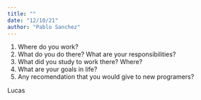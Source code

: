 ```yaml
---
title: ""
date: "12/10/21"
author: "Pablo Sanchez"
---
```


<!--
You must interview a professional in the field of technology and you must
include information about his or her area of work, company, everyday
activities, education or academic preparation, goals in life. Duration: 3 to
4 minutes on.
-->

1. Where do you work?
2. What do you do there? What are your responsibilities?
3. What did you study to work there? Where?
4. What are your goals in life?
5. Any recomendation that you would give to new programers?

Lucas

